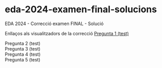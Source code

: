 # eda-2024-examen-final-solucions

EDA 2024 - Correcció examen FINAL - Solució      


Enllaços als visualitzadors de la correcció
[Pregunta 1 (test)](https://pythontutor.com/render.html#code=import%20java.util.*%3B%0A%0Apublic%20class%20Point2D%20implements%20Comparable%3CPoint2D%3E%7B%0A%20%20%20private%20String%20first,%20second%3B%0A%20%20%20private%20int%20value%3B%0A%20%20%20public%20Point2D%20%28String%20first,%20String%20second,%20int%20value%29%20%7B%0A%20%20%20%20%20%20if%20%28first%3D%3Dnull%7C%7Csecond%3D%3Dnull%29%0A%20%20%20%20%20%20%20%20%20throw%20new%20IllegalArgumentException%28%0A%20%20%20%20%20%20%20%20%20%20%20%20%20%20%20%20%22null%20strings%20not%20allowed%22%29%3B%0A%20%20%20%20%20%20%20this.first%3Dfirst.toUpperCase%28%29%3B%0A%20%20%20%20%20%20%20this.second%3Dsecond.toUpperCase%28%29%3B%0A%20%20%20%20%20%20%20this.value%3Dvalue%3B%0A%20%20%20%7D%0A%20%20%20public%20String%20getFirst%28%29%20%7Breturn%20this.first%3B%7D%0A%20%20%20public%20String%20getSecond%28%29%20%7Breturn%20this.second%3B%7D%0A%20%20%20public%20int%20getValue%28%29%20%7Breturn%20this.value%3B%7D%0A%20%20%20public%20int%20compareTo%28Point2D%20other%29%20%7B%0A%20%20%20%20%20%20%20int%20cmp%3B%0A%20%20%20%20%20%20%20cmp%20%3D%20this.first.compareTo%28other.first%29%3B%0A%20%20%20%20%20%20%20if%20%28cmp!%3D0%29%20return%20cmp%3B%0A%20%20%20%20%20%20%20else%20return%20this.second.compareTo%28other.second%29%3B%0A%20%20%20%7D%0A%20%20%20public%20boolean%20equals%20%28Object%20other%29%20%7B%0A%20%20%20%20%20%20%20if%20%28other%20instanceof%20Point2D%29%0A%20%20%20%20%20%20%20%20%20%20%20return%20this.compareTo%28%28Point2D%29other%29%3D%3D0%3B%0A%20%20%20%20%20%20%20else%0A%20%20%20%20%20%20%20%20%20%20%20return%20false%3B%0A%20%20%20%7D%0A%20%20%20public%20int%20hashCode%20%28%29%20%7B%0A%20%20%20%20%20%20%20return%20this.first.hashCode%28%29%255000%20%2B%0A%20%20%20%20%20%20%20%20%20%20%20%20%20%20%20this.second.hashCode%28%29%255000%3B%0A%20%20%20%7D%0A%20%20%20public%20String%20toString%20%28%29%20%7B%0A%20%20%20%20%20%20%20return%20%22%5B%22%2Bfirst%2B%22,%20%22%2Bsecond%2B%22,%20%22%2Bvalue%2B%22%5D%22%3B%0A%20%20%20%7D%0A%20%20%20public%20void%20shake%20%28%29%20%7B%0A%20%20%20%20%20%20%20String%20inter%20%3D%20this.first%3B%0A%20%20%20%20%20%20%20this.first%20%3D%20this.second%3B%0A%20%20%20%20%20%20%20this.second%20%3D%20inter%3B%0A%20%20%20%20%20%20%20this.value%20%3D%20-this.value%3B%0A%20%20%20%7D%0A%20%20%20public%20void%20touch%20%28%29%20%7B%0A%20%20%20%20%20%20%20this.value%2B%2B%3B%0A%20%20%20%7D%0A%0A%0A%20%20%20public%20static%20void%20main%28String%5B%5D%20args%29%7B%0A%20%20%20%20%20%20Collection%20one%20%3D%20new%20LinkedList%28%29%3B%0A%20%20%20%20%20%20Collection%20two%20%3D%20new%20ArrayList%28%29%3B%0A%20%20%20%20%20%20int%20total%20%3D%200%3B%0A%20%20%20%20%20%20one.add%28new%20Point2D%28%22A%22,%20%22A%22,4%29%29%3B%0A%20%20%20%20%20%20one.add%28new%20Point2D%28%22A%22,%20%22B%22,5%29%29%3B%0A%20%20%20%20%20%20one.add%28new%20Point2D%28%22C%22,%20%22A%22,3%29%29%3B%0A%20%20%20%20%20%20one.add%28new%20Point2D%28%22C%22,%20%22A%22,8%29%29%3B%0A%20%20%20%20%20%20two.add%28new%20Point2D%28%22Z%22,%20%22Z%22,2%29%29%3B%0A%20%20%20%20%20%20two.add%28new%20Point2D%28%22A%22,%20%22A%22,4%29%29%3B%0A%20%20%20%20%20%20two.add%28new%20Point2D%28%22C%22,%20%22A%22,6%29%29%3B%0A%20%20%20%20%20%20for%28Object%20o%20%3Aone%29%7B%0A%20%20%20%20%20%20%20%20%20if%28two.contains%28o%29%29%7B%0A%20%20%20%20%20%20%20%20%20%20%20%20two.add%28o%29%3B%0A%20%20%20%20%20%20%20%20%20%7D%20%20%0A%20%20%20%20%20%20%7D%0A%20%20%20%20%20%20for%28Object%20o%3Atwo%29%7B%0A%20%20%20%20%20%20%20%20%20%28%28Point2D%29o%29.shake%28%29%3B%0A%20%20%20%20%20%20%7D%0A%20%20%20%20%20%20for%28Object%20o%3Aone%29%7B%0A%20%20%20%20%20%20%20%20%20total%20%3D%20total%20%2B%28%28Point2D%29o%29.getValue%28%29%3B%0A%20%20%20%20%20%20%7D%0A%20%20%20%20%20%20System.out.println%28total%29%3B%0A%20%20%20%7D%0A%7D&cumulative=true&curInstr=216&heapPrimitives=nevernest&mode=display&origin=opt-frontend.js&py=java&rawInputLstJSON=%5B%5D&textReferences=true)

Pregunta 2 (test)  
Pregunta 3 (test)  
Pregunta 4 (test)  
Pregunta 5 (test)  
